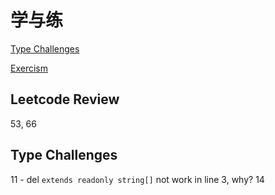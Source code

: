 # 学与练

[Type Challenges](https://github.com/type-challenges/type-challenges)

[Exercism](https://exercism.org/)

## Leetcode Review

53, 66

## Type Challenges

11 - del `extends readonly string[]` not work in line 3, why?
14
